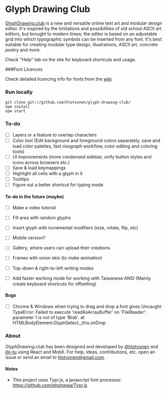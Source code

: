 Glyph Drawing Club
=====================

[GlyphDrawing.club](http://www.glyphdrawing.club/) is a new and versatile online text art and modular design editor. It's inspired by the limitations and possibilities of old school ASCII art editors, but brought to modern times; the editor is based on an adjustable grid into which typographic symbols can be inserted from any font. It's best suitable for creating modular type design, illustrations, ASCII art, concrete poetry and more.

Check "Help" tab on the site for keyboard shortcuts and usage.

###Font Licences

Check detailed licencing info for fonts from the [wiki](https://github.com/hlotvonen/glyph-drawing-club/wiki/Fonts)

### Run locally

```
git clone git://github.com/hlotvonen/glyph-drawing-club/
npm install
npm start
```

### To-do

- [ ] Layers or a feature to overlap characters
- [ ] Color tool (Edit background and foreground colors separately, save and load color palettes, fast risograph workflow, color editing and coloring tools)
- [ ] UI improvements (more condensed sidebar, unify button styles and icons across browsers etc.)
- [ ] Save & load keymappings
- [ ] Highlight all cells with a glyph in it
- [ ] Tooltips
- [ ] Figure out a better shortcut for typing mode

#### To-do in the future (maybe)

- [ ] Make a video tutorial
- [ ] Fill area with random glyphs
- [ ] Insert glyph with incremental modifiers (size, rotate, flip, etc)
- [ ] Mobile version?
- [ ] Gallery, where users can upload their creations
- [ ] Frames with onion skin (to make animation)
- [ ] Top-down & right-to-left writing modes
- [ ] Add faster working mode for working with Taiwanese ANSI (Mainly create keyboard shortcuts for offsetting)


#### Bugs

- [ ] Chrome & Windows when trying to drag and drop a font gives Uncaught TypeError: Failed to execute 'readAsArrayBuffer' on 'FileReader': parameter 1 is not of type 'Blob'. at HTMLBodyElement.GlyphSelect.\_this.onDrop

### About
GlyphDrawing.club has been designed and developed by [@hlotvonen](http://heikkilotvonen.fi) and [@i-tu](https://github.com/i-tu) using React and MobX. For help, ideas, contributions, etc. open an issue or send an email to [hlotvonen@gmail.com](mailto:hlotvonen@gmail.com).

#### Notes
* This project uses Typr.js, a javascript font processor: https://github.com/photopea/Typr.js
